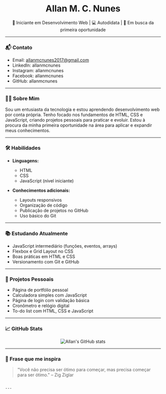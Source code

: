 <h1 align="center">Allan M. C. Nunes</h1>
<p align="center">🌱 Iniciante em Desenvolvimento Web | 💻 Autodidata | 🚀 Em busca da primeira oportunidade</p>

---

### 📬 Contato

- Email: allanmcnunes2017@gmail.com  
- LinkedIn: allanmcnunes  
- Instagram: allanmcnunes  
- Facebook: allanmcnunes  
- GitHub: allanmcnunes

---

### 👨‍💻 Sobre Mim

Sou um entusiasta da tecnologia e estou aprendendo desenvolvimento web por conta própria. Tenho focado nos fundamentos de HTML, CSS e JavaScript, criando projetos pessoais para praticar e evoluir. Estou à procura da minha primeira oportunidade na área para aplicar e expandir meus conhecimentos.

---

### 🛠️ Habilidades

- **Linguagens:**  
  - HTML  
  - CSS  
  - JavaScript (nível iniciante)

- **Conhecimentos adicionais:**  
  - Layouts responsivos  
  - Organização de código  
  - Publicação de projetos no GitHub  
  - Uso básico do Git

---

### 📚 Estudando Atualmente

- JavaScript intermediário (funções, eventos, arrays)  
- Flexbox e Grid Layout no CSS  
- Boas práticas em HTML e CSS  
- Versionamento com Git e GitHub  

---

### 🧪 Projetos Pessoais

- Página de portfólio pessoal  
- Calculadora simples com JavaScript  
- Página de login com validação básica  
- Cronômetro e relógio digital  
- To-do list com HTML, CSS e JavaScript

---

### 📈 GitHub Stats

<p align="center">
  <img src="https://github-readme-stats.vercel.app/api?username=allanmcnunes&show_icons=true&theme=dracula" alt="Allan's GitHub stats" />
</p>

---

### 💬 Frase que me inspira

> "Você não precisa ser ótimo para começar, mas precisa começar para ser ótimo." – Zig Ziglar
```

---

